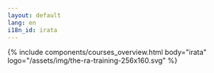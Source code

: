 ```yaml
---
layout: default
lang: en
i18n_id: irata
---
```

{% include components/courses_overview.html body="irata" logo="/assets/img/the-ra-training-256x160.svg" %}